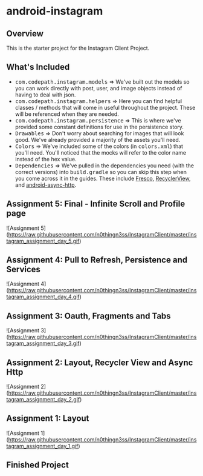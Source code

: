 # android-instagram

## Overview

This is the starter project for the Instagram Client Project. 

## What's Included
* <tt>com.codepath.instagram.models</tt> => We've built out the models so you can work directly with post, user, and image objects instead of having to deal with json.
* <tt>com.codepath.instagram.helpers</tt> => Here you can find helpful classes / methods that will come in useful throughout the project. These will be referenced when they are needed.
* <tt>com.codepath.instagram.persistence</tt> => This is where we've provided some constant definitions for use in the persistence story.
* <tt>Drawables</tt> => Don't worry about searching for images that will look good. We've already provided a majority of the assets you'll need.
* <tt>Colors</tt> => We've included some of the colors (in <tt>colors.xml</tt>) that you'll need. You'll noticed that the mocks will refer to the color name instead of the hex value.
* <tt>Dependencies</tt> => We've pulled in the dependencies you need (with the correct versions) into <tt>build.gradle</tt> so you can skip this step when you come across it in the guides. These include [Fresco](https://github.com/facebook/fresco), [RecyclerView](https://developer.android.com/reference/android/support/v7/widget/RecyclerView.html), and [android-async-http](http://loopj.com/android-async-http/).

## Assignment 5: Final - Infinite Scroll and Profile page
  ![Assignment 5] (https://raw.githubusercontent.com/n0thingn3ss/InstagramClient/master/instagram_assignment_day_5.gif)

## Assignment 4: Pull to Refresh, Persistence and Services
  ![Assignment 4] (https://raw.githubusercontent.com/n0thingn3ss/InstagramClient/master/instagram_assignment_day_4.gif)

## Assignment 3: Oauth, Fragments and Tabs
  ![Assignment 3] (https://raw.githubusercontent.com/n0thingn3ss/InstagramClient/master/instagram_assignment_day_3.gif)

## Assignment 2: Layout, Recycler View and Async Http
  ![Assignment 2] (https://raw.githubusercontent.com/n0thingn3ss/InstagramClient/master/instagram_assignment_day_2.gif)

## Assignment 1: Layout
  ![Assignment 1] (https://raw.githubusercontent.com/n0thingn3ss/InstagramClient/master/instagram_assignment_day_1.gif)

## Finished Project

